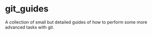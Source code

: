 # git_guides
A collection of small but detailed guides of how to perform some more advanced tasks with git.
